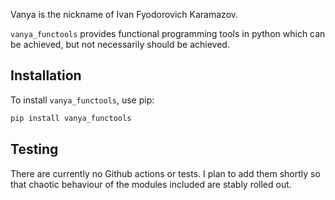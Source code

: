 Vanya is the nickname of Ivan Fyodorovich Karamazov.

`vanya_functools` provides functional programming tools in python which can be achieved, but not necessarily should be achieved.

## Installation

To install `vanya_functools`, use pip:

```sh
pip install vanya_functools
```


## Testing

There are currently no Github actions or tests. I plan to add them shortly so that chaotic behaviour of the modules included are stably rolled out.
